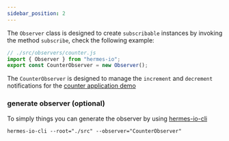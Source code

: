 ```yaml
---
sidebar_position: 2
---
```


The `Observer` class is designed to create `subscribable` instances by invoking the method `subscribe`, check the following example:
```javascript
// ./src/observers/counter.js
import { Observer } from "hermes-io";
export const CounterObserver = new Observer();

```
The `CounterObserver` is designed to manage the `increment` and `decrement` notifications for the [counter application demo](https://stackblitz.com/edit/hermes-counter?file=README.md)

### generate observer (optional)
To simply things you can generate the observer by using [hermes-io-cli](https://www.npmjs.com/package/hermes-io-cli#observer)
```
hermes-io-cli --root="./src" --observer="CounterObserver"
```
